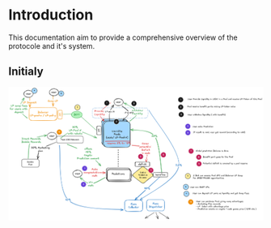 # Introduction

This documentation aim to provide a comprehensive overview of the protocole and it's system.

## Initialy

![Schéma global](./assets/global-schem.png)



